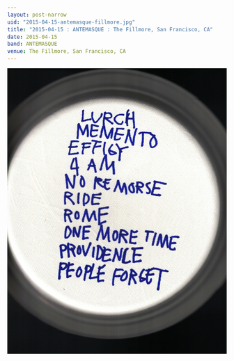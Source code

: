 ```yaml
---
layout: post-narrow
uid: "2015-04-15-antemasque-fillmore.jpg"
title: "2015-04-15 : ANTEMASQUE : The Fillmore, San Francisco, CA"
date: 2015-04-15
band: ANTEMASQUE
venue: The Fillmore, San Francisco, CA
---
```


<div class="showcase">
  <img src="/img/2015/04/20150415-Antemasque-Fillmore.jpg" alt="2015-04-15-antemasque-fillmore.jpg">
</div>
